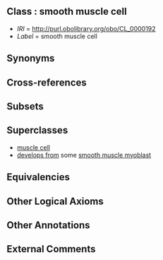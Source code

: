 
## Class : smooth muscle cell

 * *IRI* = http://purl.obolibrary.org/obo/CL_0000192
 * *Label* = smooth muscle cell

## Synonyms


## Cross-references


## Subsets


## Superclasses

 * [muscle cell](../../CL/87/CL_0000187.md)
 * [develops from](../../RO/02/RO_0002202.md) some [smooth muscle myoblast](../../CL/14/CL_0000514.md)

## Equivalencies


## Other Logical Axioms


## Other Annotations


## External Comments

